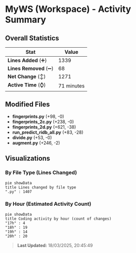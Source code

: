 # MyWS (Workspace) - Activity Summary 

## Overall Statistics

| Stat                   | Value                                                             |
| ---------------------- | ----------------------------------------------------------------- |
| **Lines Added** (➕)   | 1339                                          |
| **Lines Removed** (➖) | 68                                        |
| **Net Change** (↕)    | 1271                |
| **Active Time** (⌚)   | 71 minutes |


## Modified Files
- **fingerprints.py** (+98, -0)
- **fingerprints_2c.py** (+238, -0)
- **fingerprints_2d.py** (+621, -38)
- **run_predict_ridb_all.py** (+83, -28)
- **divide.py** (+53, -0)
- **augment.py** (+246, -2)

## Visualizations

### By File Type (Lines Changed)

```mermaid
pie showData
title Lines changed by file type
".py" : 1407
```

### By Hour (Estimated Activity Count)

```mermaid
pie showData
title Coding activity by hour (count of changes)
"17h" : 4
"18h" : 19
"19h" : 14
"20h" : 20
```


> **Last Updated:** 18/03/2025, 20:45:49